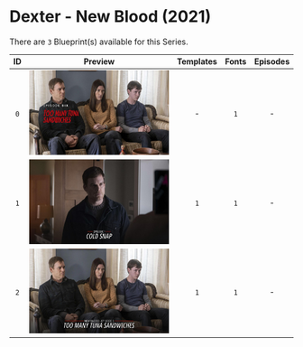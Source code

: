 # Dexter - New Blood (2021)

There are `3` Blueprint(s) available for this Series.

| ID | Preview | Templates | Fonts | Episodes | 
| :---: | :---: | :---: | :---: | :---: |
| `0` | <img src="./0/preview.jpg" height="150"> | - | `1` | - |
| `1` | <img src="./1/preview0.jpg" height="150"> | `1` | `1` | - |
| `2` | <img src="./2/preview0.jpg" height="150"> | `1` | `1` | - |
